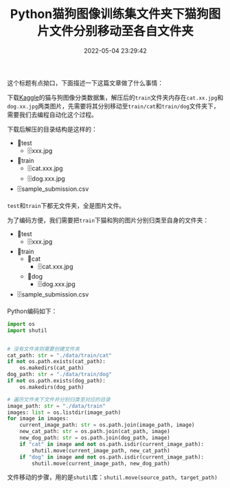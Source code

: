 ﻿---
title: Python猫狗图像训练集文件夹下猫狗图片文件分别移动至各自文件夹
date: 2022-05-04 23:29:42
summary: 下载Kaggle的猫与狗图像分类数据集，解压后的train文件夹内存在cat.xx.jpg和dog.xx.jpg两类图片，先需要将其分别移动至train/cat和train/dog文件夹下，需要我们去编程自动化这个过程，本文提供Python实现方法。
tags:
- Python
categories:
- Python
---

这个标题有点拗口，下面描述一下这篇文章做了什么事情：

下载[Kaggle](https://www.kaggle.com/competitions/dogs-vs-cats-redux-kernels-edition/data)的猫与狗图像分类数据集，解压后的`train`文件夹内存在`cat.xx.jpg`和`dog.xx.jpg`两类图片，先需要将其分别移动至`train/cat`和`train/dog`文件夹下，需要我们去编程自动化这个过程。

下载后解压的目录结构是这样的：
- 📁test
    - 🗄️xxx.jpg
- 📁train
    - 🗄️cat.xxx.jpg
    - 🗄️dog.xxx.jpg
- 🗄️sample_submission.csv

`test`和`train`下都无文件夹，全是图片文件。

为了编码方便，我们需要把`train`下猫和狗的图片分别归类至自身的文件夹：
- 📁test
    - 🗄️xxx.jpg
- 📁train
    - 📁cat
        - 🗄️cat.xxx.jpg
    - 📁dog
        - 🗄️dog.xxx.jpg
- 🗄️sample_submission.csv

Python编码如下：
```python
import os
import shutil


# 没有文件夹则需要创建文件夹
cat_path: str = "./data/train/cat"
if not os.path.exists(cat_path):
    os.makedirs(cat_path)
dog_path: str = "./data/train/dog"
if not os.path.exists(dog_path):
    os.makedirs(dog_path)

# 遍历文件夹下文件并分别归类至对应的目录
image_path: str = "./data/train"
images: list = os.listdir(image_path)
for image in images:
    current_image_path: str = os.path.join(image_path, image)
    new_cat_path: str = os.path.join(cat_path, image)
    new_dog_path: str = os.path.join(dog_path, image)
    if "cat" in image and not os.path.isdir(current_image_path):
        shutil.move(current_image_path, new_cat_path)
    if "dog" in image and not os.path.isdir(current_image_path):
        shutil.move(current_image_path, new_dog_path)
```

文件移动的步骤，用的是`shutil`库：`shutil.move(source_path, target_path)`
